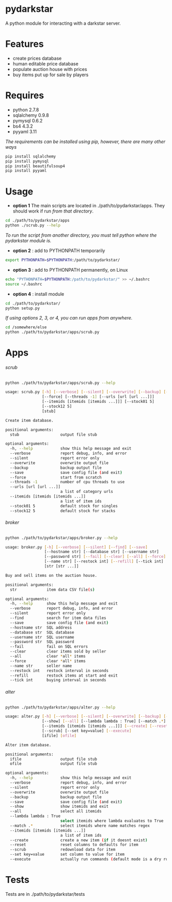 # pydarkstar

A python module for interacting with a darkstar server.

# Features
* create prices database
* human editable price database
* populate auction house with prices
* buy items put up for sale by players

# Requires
* python 2.7.8
* sqlalchemy 0.9.8
* pymysql 0.6.2
* bs4 4.3.2
* pyyaml 3.11

*The requirements can be installed using pip, however, there are many other ways*

```bash
pip install sqlalchemy
pip install pymysql
pip install beautifulsoup4
pip install pyyaml
```

# Usage

* **option 1**
 The main scripts are located in ./path/to/pydarkstar/apps.
 They should work if run *from that directory*.

 ```bash
 cd ./path/to/pydarkstar/apps
 python ./scrub.py --help
 ```

*To run the script from another directory, you must tell python where the pydarkstar module is.*

* **option 2** : add to PYTHONPATH temporarily

 ```bash
 export PYTHONPATH=$PYTHONPATH:/path/to/pydarkstar/
 ```

* **option 3** : add to PYTHONPATH permanently, on Linux

 ```bash
 echo "PYTHONPATH=$PYTHONPATH:/path/to/pydarkstar/" >> ~/.bashrc
 source ~/.bashrc
 ```

* **option 4** : install module

 ```bash
 cd ./path/to/pydarkstar/
 python setup.py
 ```

*If using options 2, 3, or 4, you can run apps from anywhere.*

 ```bash
 cd /somewhere/else
 python ./path/to/pydarkstar/apps/scrub.py
 ```

# Apps

###### scrub

```bash
python ./path/to/pydarkstar/apps/scrub.py --help

usage: scrub.py [-h] [--verbose] [--silent] [--overwrite] [--backup] [--save]
                [--force] [--threads -1] [--urls [url [url ...]]]
                [--itemids [itemids [itemids ...]]] [--stock01 5]
                [--stock12 5]
                [stub]

Create item database.

positional arguments:
  stub                  output file stub

optional arguments:
  -h, --help            show this help message and exit
  --verbose             report debug, info, and error
  --silent              report error only
  --overwrite           overwrite output file
  --backup              backup output file
  --save                save config file (and exit)
  --force               start from scratch
  --threads -1          number of cpu threads to use
  --urls [url [url ...]]
                        a list of category urls
  --itemids [itemids [itemids ...]]
                        a list of item ids
  --stock01 5           default stock for singles
  --stock12 5           default stock for stacks
```

###### broker

```bash
python ./path/to/pydarkstar/apps/broker.py --help

usage: broker.py [-h] [--verbose] [--silent] [--find] [--save]
                 [--hostname str] [--database str] [--username str]
                 [--password str] [--fail] [--clear] [--all] [--force]
                 [--name str] [--restock int] [--refill] [--tick int]
                 [str [str ...]]

Buy and sell items on the auction house.

positional arguments:
  str             item data CSV file(s)

optional arguments:
  -h, --help      show this help message and exit
  --verbose       report debug, info, and error
  --silent        report error only
  --find          search for item data files
  --save          save config file (and exit)
  --hostname str  SQL address
  --database str  SQL database
  --username str  SQL username
  --password str  SQL password
  --fail          fail on SQL errors
  --clear         clear items sold by seller
  --all           clear *all* items
  --force         clear *all* items
  --name str      seller name
  --restock int   restock interval in seconds
  --refill        restock items at start and exit
  --tick int      buying interval in seconds
```

###### alter

```bash
python ./path/to/pydarkstar/apps/alter.py --help

usage: alter.py [-h] [--verbose] [--silent] [--overwrite] [--backup] [--save]
                [--show] [--all] [--lambda lambda : True] [--match .*]
                [--itemids [itemids [itemids ...]]] [--create] [--reset]
                [--scrub] [--set key=value] [--execute]
                [ifile] [ofile]

Alter item database.

positional arguments:
  ifile                 output file stub
  ofile                 output file stub

optional arguments:
  -h, --help            show this help message and exit
  --verbose             report debug, info, and error
  --silent              report error only
  --overwrite           overwrite output file
  --backup              backup output file
  --save                save config file (and exit)
  --show                show itemids and exit
  --all                 select all itemids
  --lambda lambda : True
                        select itemids where lambda evaluates to True
  --match .*            select itemids where name matches regex
  --itemids [itemids [itemids ...]]
                        a list of item ids
  --create              create a new item (if it doesnt exist)
  --reset               reset columns to defaults for item
  --scrub               redownload data for item
  --set key=value       set column to value for item
  --execute             actually run commands (default mode is a dry run)
```

# Tests
Tests are in ./path/to/pydarkstar/tests
